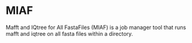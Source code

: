 # MIAF
Mafft and IQtree for All FastaFiles (MIAF) is a job manager tool that runs mafft and iqtree on all fasta files within a directory.
